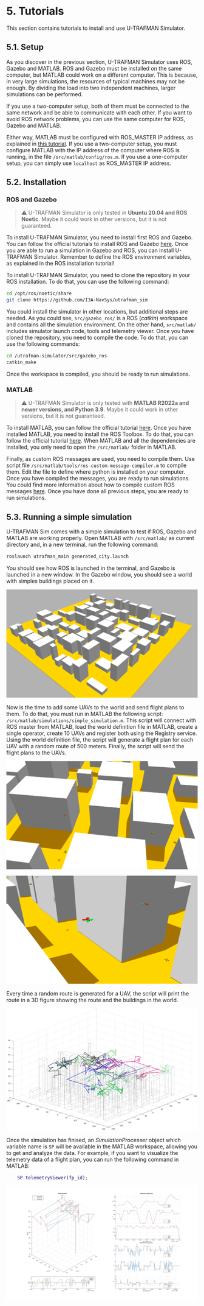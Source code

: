# 5. Tutorials
This section contains tutorials to install and use U-TRAFMAN Simulator.

## 5.1. Setup
As you discover in the previous section, U-TRAFMAN Simulator uses ROS, Gazebo and MATLAB. ROS and Gazebo must be installed on the same computer, but MATLAB could work on a different computer. This is because, in very large simulations, the resources of typical machines may not be enough. By dividing the load into two independent machines, larger simulations can be performed.

If you use a two-computer setup, both of them must be connected to the same network and be able to communicate with each other. If you want to avoid ROS network problems, you can use the same computer for ROS, Gazebo and MATLAB. 

Either way, MATLAB must be configured with ROS_MASTER IP address, as explained in [this tutorial](https://es.mathworks.com/help/ros/ug/get-started-with-ros.html). If you use a two-computer setup, you must configure MATLAB with the IP address of the computer where ROS is running, in the file `/src/matlab/config/ros.m`. If you use a one-computer setup, you can simply use `localhost` as ROS_MASTER IP address.


## 5.2. Installation
### ROS and Gazebo
>:warning:  U-TRAFMAN Simulator is only tested in **Ubuntu 20.04 and ROS Noetic**. Maybe it could work in other versions, but it is not guaranteed.

To install U-TRAFMAN Simulator, you need to install first ROS and Gazebo. You can follow the official tutorials to install ROS and Gazebo [here](http://wiki.ros.org/noetic/Installation). Once you are  able to run a simulation in Gazebo and ROS, you can install U-TRAFMAN Simulator. Remember to define the ROS environment variables, as explained in the ROS installation tutorial!

To install U-TRAFMAN Simulator, you need to clone the repository in your ROS installation. To do that, you can use the following command:

```bash
cd /opt/ros/noetic/share
git clone https://github.com/I3A-NavSys/utrafman_sim
```
You could install the simulator in other locations, but additional steps are needed. As you could see, `src/gazebo_ros/` is a ROS (_catkin_) workspace and contains all the simulation environment. On the other hand, `src/matlab/` includes simulator launch code, tools and telemetry viewer. Once you have cloned the repository, you need to compile the code. To do that, you can use the following commands:

```bash
cd /utrafman-simulator/src/gazebo_ros
catkin_make
```
Once the workspace is compiled, you should be ready to run simulations.

### MATLAB
>:warning:  U-TRAFMAN Simulator is only tested with **MATLAB R2022a and newer versions, and Python 3.9**. Maybe it could work in other versions, but it is not guaranteed.

To install MATLAB, you can follow the official tutorial [here](https://es.mathworks.com/help/install/ug/install-mathworks-software.html). Once you have installed MATLAB, you need to install the ROS Toolbox. To do that, you can follow the official tutorial [here](https://es.mathworks.com/help/ros/ug/install-ros-toolbox.html). When MATLAB and all the dependencies are installed, you only need to open the `/src/matlab/` folder in MATLAB. 

Finally, as custom ROS messages are used, you need to compile them. Use script file `/src/matlab/tools/ros-custom-message-compiler.m` to compile them. Edit the file to define where python is installed on your computer. Once you have compiled the messages, you are ready to run simulations. You could find more information about how to compile custom ROS messages [here](https://es.mathworks.com/help/ros/custom-message-support.html?s_tid=CRUX_lftnav). Once you have done all previous steps, you are ready to run simulations.

## 5.3. Running a simple simulation
U-TRAFMAN Sim comes with a simple simulation to test if ROS, Gazebo and MATLAB are working properly. Open MATLAB with `/src/matlab/` as current directory and, in a new terminal, run the following command:
```bash
roslaunch utrafman_main generated_city.launch
```
You should see how ROS is launched in the terminal, and Gazebo is launched in a new window. In the Gazebo window, you should see a world with simples buildings placed on it.

![Empty World](./img/tutorials/simple-simulation-1.png 'Gazebo Viewer. Simple generated city world.  :size=800px')

Now is the time to add some UAVs to the world and send flight plans to them. To do that, you must run in MATLAB the following script: `/src/matlab/simulations/simple_simulation.m`. This script will connect with ROS master from MATLAB, load the world definition file in MATLAB, create a single operator, create 10 UAVs and register both using the Registry service. Using the world definition file, the script will generate a flight plan for each UAV with a random route of 500 meters. Finally, the script will send the flight plans to the UAVs. 

![UAVs](./img/tutorials/simple-simulation-2.png 'Gazebo Viewer. Ten UAVs flying in the world. :size=800px')

![UAVs](./img/tutorials/simple-simulation-3.png 'Gazebo Viewer. Ten UAVs flying in the world. :size=800px')

Every time a random route is generated for a UAV, the script will print the route in a 3D figure showing the route and the buildings in the world.

![Routes generated](./img/tutorials/simple-simulation-random-routes.png 'Random routes generated :size=800px')

Once the simulation has finised, an _SimulationProcesser_ object which variable name is `SP` will be available in the MATLAB workspace, allowing you to get and analyze the data. For example, if you want to visualize the telemetry data of a flight plan, you can run the following command in MATLAB:
```matlab
    SP.telemetryViewer(fp_id);
```

![Telemetry Viewer](./img/tutorials/simple-simulation-telemetry-viewer.png 'MATLAB Telemetry Viewer :size=800px')